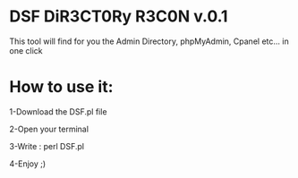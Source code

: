 # DSF DiR3CT0Ry R3C0N v.0.1
This tool will find for you the Admin Directory, phpMyAdmin, Cpanel etc... in one click

# How to use it:

1-Download the DSF.pl file 

2-Open your terminal 

3-Write : perl DSF.pl

4-Enjoy ;)
